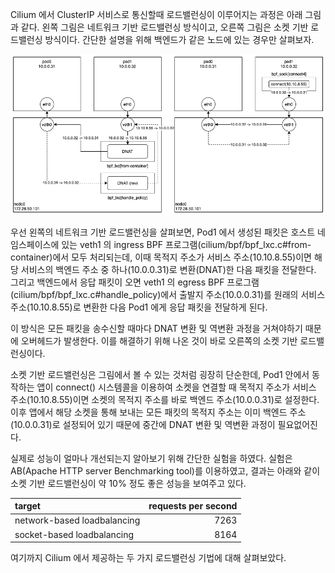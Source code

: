 Cilium 에서 ClusterIP 서비스로 통신할때 로드밸런싱이 이루어지는 과정은 아래 그림과 같다. 왼쪽 그림은 네트워크 기반 로드밸런싱 방식이고, 오른쪽 그림은 소켓 기반 로드밸런싱 방식이다. 간단한 설명을 위해 백엔드가 같은 노드에 있는 경우만 살펴보자.

![cilium.loadbalancing](./cilium-loadbalancing.png)

우선 왼쪽의 네트워크 기반 로드밸런싱을 살펴보면, Pod1 에서 생성된 패킷은 호스트 네임스페이스에 있는 veth1 의 ingress BPF 프로그램(cilium/bpf/bpf_lxc.c#from-container)에서 모두 처리되는데, 이때 목적지 주소가 서비스 주소(10.10.8.55)이면 해당 서비스의 백엔드 주소 중 하나(10.0.0.31)로 변환(DNAT)한 다음 패킷을 전달한다. 그리고 백엔드에서 응답 패킷이 오면 veth1 의 egress BPF 프로그램(cilium/bpf/bpf_lxc.c#handle_policy)에서 출발지 주소(10.0.0.31)를 원래의 서비스 주소(10.10.8.55)로 변환한 다음 Pod1 에게 응답 패킷을 전달하게 된다.

이 방식은 모든 패킷을 송수신할 때마다 DNAT 변환 및 역변환 과정을 거쳐야하기 때문에 오버헤드가 발생한다. 이를 해결하기 위해 나온 것이 바로 오른쪽의 소켓 기반 로드밸런싱이다.

소켓 기반 로드밸런싱은 그림에서 볼 수 있는 것처럼 굉장히 단순한데, Pod1 안에서 동작하는 앱이 connect() 시스템콜을 이용하여 소켓을 연결할 때 목적지 주소가 서비스 주소(10.10.8.55)이면 소켓의 목적지 주소를 바로 백엔드 주소(10.0.0.31)로 설정한다. 이후 앱에서 해당 소켓을 통해 보내는 모든 패킷의 목적지 주소는 이미 백엔드 주소(10.0.0.31)로 설정되어 있기 때문에 중간에 DNAT 변환 및 역변환 과정이 필요없어진다.

실제로 성능이 얼마나 개선되는지 알아보기 위해 간단한 실험을 하였다. 실험은 AB(Apache HTTP server Benchmarking tool)를 이용하였고, 결과는 아래와 같이 소켓 기반 로드밸런싱이 약 10% 정도 좋은 성능을 보여주고 있다.

| target                      | requests per second |
| :-------------------------- | ------------------: |
| network-based loadbalancing |                7263 |
| socket-based loadbalancing  |                8164 |

여기까지 Cilium 에서 제공하는 두 가지 로드밸런싱 기법에 대해 살펴보았다.
